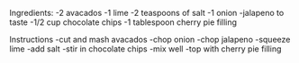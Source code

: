 Ingredients:
-2 avacados
-1 lime
-2 teaspoons of salt
-1 onion
-jalapeno to taste
-1/2 cup chocolate chips
-1 tablespoon cherry pie filling

Instructions
-cut and mash avacados
-chop onion
-chop jalapeno
-squeeze lime
-add salt
-stir in chocolate chips
-mix well
-top with cherry pie filling
